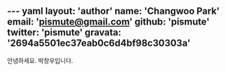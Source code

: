 --- yaml
layout: 'author'
name: 'Changwoo Park'
email: 'pismute@gmail.com'
github: 'pismute'
twitter: 'pismute'
gravata: '2694a5501ec37eab0c6d4bf98c30303a'
---

안녕하세요. 박창우입니다.

